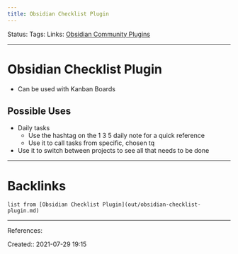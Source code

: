 ```yaml
---
title: Obsidian Checklist Plugin
---
```

Status: 
Tags: 
Links: [Obsidian Community Plugins](out/obsidian-community-plugins.md)
___
# Obsidian Checklist Plugin
- Can be used with Kanban Boards
## Possible Uses
- Daily tasks
	- Use the hashtag on the 1 3 5 daily note for a quick reference
	- Use it to call tasks from specific, chosen tq
- Use it to switch between projects to see all that needs to be done

___
# Backlinks
```dataview
list from [Obsidian Checklist Plugin](out/obsidian-checklist-plugin.md)
```
___
References:

Created:: 2021-07-29 19:15
